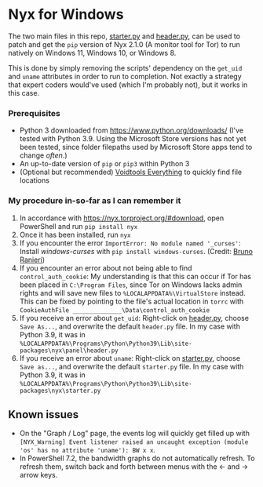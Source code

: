 # Nyx for Windows

The two main files in this repo, [starter.py](https://raw.githubusercontent.com/DandelionSprout/NyxForWindows/main/starter.py) and [header.py](https://raw.githubusercontent.com/DandelionSprout/NyxForWindows/main/header.py), can be used to patch and get the `pip` version of Nyx 2.1.0 (A monitor tool for Tor) to run natively on Windows 11, Windows 10, or Windows 8.

This is done by simply removing the scripts' dependency on the `get_uid` and `uname` attributes in order to run to completion. Not exactly a strategy that expert coders would've used (which I'm probably not), but it works in this case.

### Prerequisites

* Python 3 downloaded from https://www.python.org/downloads/ (I've tested with Python 3.9. Using the Microsoft Store versions has not yet been tested, since folder filepaths used by Microsoft Store apps tend to change *often*.)
* An up-to-date version of `pip` or `pip3` within Python 3
* (Optional but recommended) [Voidtools Everything](https://www.voidtools.com/) to quickly find file locations

### My procedure in-so-far as I can remember it

1) In accordance with https://nyx.torproject.org/#download, open PowerShell and run `pip install nyx`
2) Once it has been installed, run `nyx`
3) If you encounter the error `ImportError: No module named '_curses'`: Install *windows-curses* with `pip install windows-curses`. (Credit: [Bruno Ranieri](https://stackoverflow.com/questions/35850362/importerror-no-module-named-curses-when-trying-to-import-blessings))
4) If you encounter an error about not being able to find `control_auth_cookie`: My understanding is that this can occur if Tor has been placed in `C:\Program Files`, since Tor on Windows lacks admin rights and will save new files to `%LOCALAPPDATA%\VirtualStore` instead. This can be fixed by pointing to the file's actual location in `torrc` with `CookieAuthFile ______________\Data\control_auth_cookie`
5) If you receive an error about `get_uid`: Right-click on [header.py](https://raw.githubusercontent.com/DandelionSprout/NyxForWindows/main/header.py), choose `Save As...`, and overwrite the default `header.py` file. In my case with Python 3.9, it was in `%LOCALAPPDATA%\Programs\Python\Python39\Lib\site-packages\nyx\panel\header.py`
6) If you receive an error about `uname`: Right-click on [starter.py](https://raw.githubusercontent.com/DandelionSprout/NyxForWindows/main/starter.py), choose `Save as...`, and overwrite the default `starter.py` file. In my case with Python 3.9, it was in `%LOCALAPPDATA%\Programs\Python\Python39\Lib\site-packages\nyx\starter.py`

## Known issues

* On the "Graph / Log" page, the events log will quickly get filled up with `[NYX_Warning] Event listener raised an uncaught exception (module 'os' has no attribute 'uname'): BW x x`.
* In PowerShell 7.2, the bandwidth graphs do not automatically refresh. To refresh them, switch back and forth between menus with the ← and → arrow keys.
